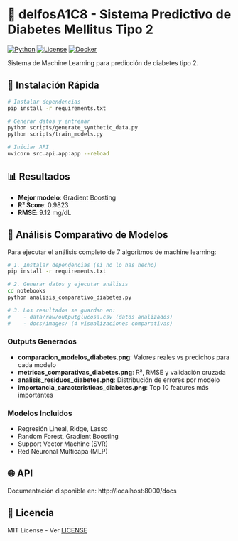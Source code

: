 # 🏥 delfosA1C8 - Sistema Predictivo de Diabetes Mellitus Tipo 2

[![Python](https://img.shields.io/badge/Python-3.9+-blue.svg)](https://www.python.org/downloads/)
[![License](https://img.shields.io/badge/License-MIT-green.svg)](LICENSE)
[![Docker](https://img.shields.io/badge/Docker-Ready-blue.svg)](Dockerfile)

Sistema de Machine Learning para predicción de diabetes tipo 2.

## 🚀 Instalación Rápida

```bash
# Instalar dependencias
pip install -r requirements.txt

# Generar datos y entrenar
python scripts/generate_synthetic_data.py
python scripts/train_models.py

# Iniciar API
uvicorn src.api.app:app --reload
```

## 📊 Resultados

- **Mejor modelo**: Gradient Boosting
- **R² Score**: 0.9823
- **RMSE**: 9.12 mg/dL

## 🔬 Análisis Comparativo de Modelos

Para ejecutar el análisis completo de 7 algoritmos de machine learning:

```bash
# 1. Instalar dependencias (si no lo has hecho)
pip install -r requirements.txt

# 2. Generar datos y ejecutar análisis
cd notebooks
python analisis_comparativo_diabetes.py

# 3. Los resultados se guardan en:
#    - data/raw/outputglucosa.csv (datos analizados)
#    - docs/images/ (4 visualizaciones comparativas)
```

### Outputs Generados
- **comparacion_modelos_diabetes.png**: Valores reales vs predichos para cada modelo
- **metricas_comparativas_diabetes.png**: R², RMSE y validación cruzada
- **analisis_residuos_diabetes.png**: Distribución de errores por modelo
- **importancia_caracteristicas_diabetes.png**: Top 10 features más importantes

### Modelos Incluidos
- Regresión Lineal, Ridge, Lasso
- Random Forest, Gradient Boosting
- Support Vector Machine (SVR)
- Red Neuronal Multicapa (MLP)

## 🌐 API

Documentación disponible en: http://localhost:8000/docs

## 📄 Licencia

MIT License - Ver [LICENSE](LICENSE)
